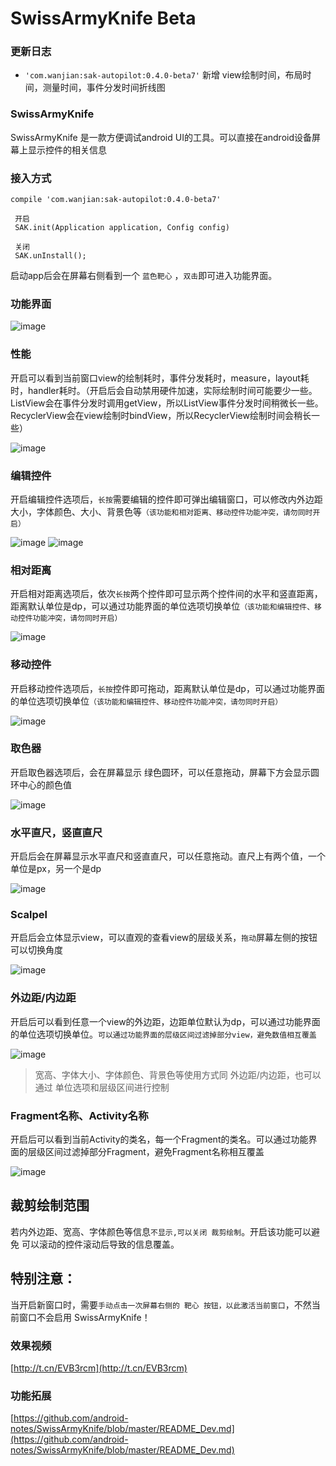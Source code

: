 # SwissArmyKnife Beta


### 更新日志  

* `'com.wanjian:sak-autopilot:0.4.0-beta7'`
新增 view绘制时间，布局时间，测量时间，事件分发时间折线图

### SwissArmyKnife

SwissArmyKnife 是一款方便调试android UI的工具。可以直接在android设备屏幕上显示控件的相关信息


### 接入方式

 `compile 'com.wanjian:sak-autopilot:0.4.0-beta7'`
 

 ```
  开启
  SAK.init(Application application, Config config)

  关闭
  SAK.unInstall();

 ```

启动app后会在屏幕右侧看到一个 `蓝色靶心` ，`双击`即可进入功能界面。


### 功能界面

![image](https://raw.githubusercontent.com/android-notes/SwissArmyKnife/master/img/sak_guide_func.jpg)


### 性能

开启可以看到当前窗口view的绘制耗时，事件分发耗时，measure，layout耗时，handler耗时。（开启后会自动禁用硬件加速，实际绘制时间可能要少一些。ListView会在事件分发时调用getView，所以ListView事件分发时间稍微长一些。RecyclerView会在view绘制时bindView，所以RecyclerView绘制时间会稍长一些）

![image](https://raw.githubusercontent.com/android-notes/SwissArmyKnife/master/img/sak_guide_performance.jpg)


### 编辑控件

开启编辑控件选项后，`长按`需要编辑的控件即可弹出编辑窗口，可以修改内外边距大小，字体颜色、大小、背景色等`（该功能和相对距离、移动控件功能冲突，请勿同时开启）`

![image](https://raw.githubusercontent.com/android-notes/SwissArmyKnife/master/img/sak_guide_edit_panel.jpg)
![image](https://raw.githubusercontent.com/android-notes/SwissArmyKnife/master/img/sak_guide_edit.jpg)



### 相对距离

开启相对距离选项后，依次`长按`两个控件即可显示两个控件间的水平和竖直距离，距离默认单位是dp，可以通过功能界面的单位选项切换单位`（该功能和编辑控件、移动控件功能冲突，请勿同时开启）`

![image](https://raw.githubusercontent.com/android-notes/SwissArmyKnife/master/img/sak_guide_relative_distance.jpg)



### 移动控件

开启移动控件选项后，`长按`控件即可拖动，距离默认单位是dp，可以通过功能界面的单位选项切换单位`（该功能和编辑控件、移动控件功能冲突，请勿同时开启）`

![image](https://raw.githubusercontent.com/android-notes/SwissArmyKnife/master/img/sak_guide_drag.jpg)


### 取色器

开启取色器选项后，会在屏幕显示 绿色圆环，可以任意拖动，屏幕下方会显示圆环中心的颜色值

![image](https://raw.githubusercontent.com/android-notes/SwissArmyKnife/master/img/sak_guide_take_color.jpg)


### 水平直尺，竖直直尺

开启后会在屏幕显示水平直尺和竖直直尺，可以任意拖动。直尺上有两个值，一个单位是px，另一个是dp

![image](https://raw.githubusercontent.com/android-notes/SwissArmyKnife/master/img/sak_guide_measure.jpg)


### Scalpel

开启后会立体显示view，可以直观的查看view的层级关系，`拖动`屏幕左侧的按钮可以切换角度

![image](https://raw.githubusercontent.com/android-notes/SwissArmyKnife/master/img/sak_guide_scalpel.jpg)


### 外边距/内边距

开启后可以看到任意一个view的外边距，边距单位默认为dp，可以通过功能界面的单位选项切换单位。`可以通过功能界面的层级区间过滤掉部分view，避免数值相互覆盖`

![image](https://raw.githubusercontent.com/android-notes/SwissArmyKnife/master/img/sak_guide_margin.jpg)

>  宽高、字体大小、字体颜色、背景色等使用方式同 外边距/内边距，也可以通过 单位选项和层级区间进行控制



### Fragment名称、Activity名称

开启后可以看到当前Activity的类名，每一个Fragment的类名。可以通过功能界面的层级区间过滤掉部分Fragment，避免Fragment名称相互覆盖

![image](https://raw.githubusercontent.com/android-notes/SwissArmyKnife/master/img/sak_guide_fragment_name.jpg)


## 裁剪绘制范围

若内外边距、宽高、字体颜色等信息`不显示,可以关闭 裁剪绘制`。开启该功能可以避免 可以滚动的控件滚动后导致的信息覆盖。


## 特别注意：
当开启新窗口时，需要`手动点击一次屏幕右侧的 靶心 按钮，以此激活当前窗口`，不然当前窗口不会启用 SwissArmyKnife！


### 效果视频

[http://t.cn/EVB3rcm](http://t.cn/EVB3rcm)

### 功能拓展
[https://github.com/android-notes/SwissArmyKnife/blob/master/README_Dev.md](https://github.com/android-notes/SwissArmyKnife/blob/master/README_Dev.md)

